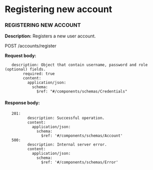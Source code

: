 # Registering new account

### REGISTERING NEW ACCOUNT

**Description:** Registers a new user account.

POST  /accounts/register

**Request body:**

```
   description: Object that contain username, password and role (optional) fields.
        required: true
        content:
          application/json:
            schema:
              $ref: "#/components/schemas/Credentials"
```

#### Response body:

```
   201:
          description: Successful operation.
          content:
            application/json:
              schema:
                $ref: '#/components/schemas/Account'
   500:
          description: Internal server error.
          content:
            application/json:
              schema:
                $ref: '#/components/schemas/Error'
```

